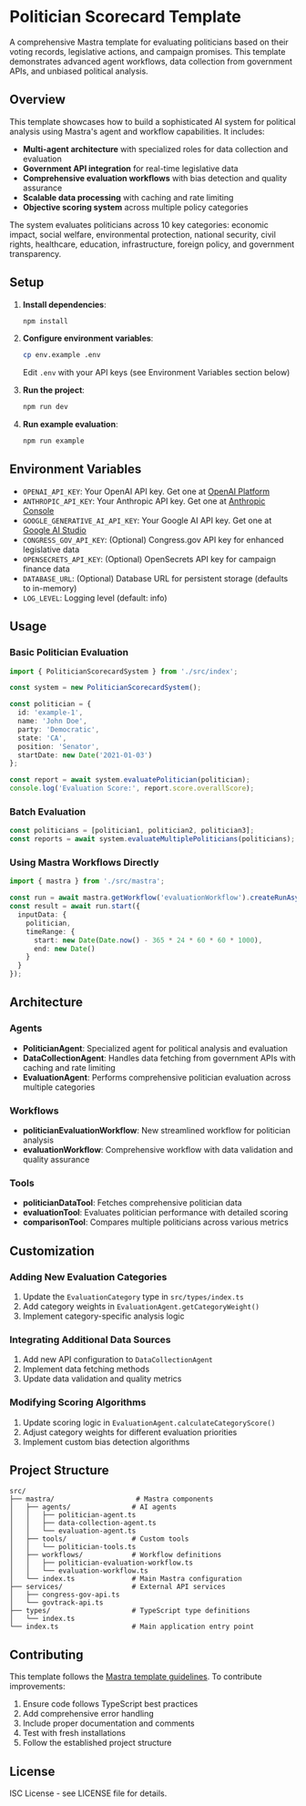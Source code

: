# Politician Scorecard Template

A comprehensive Mastra template for evaluating politicians based on their voting records, legislative actions, and campaign promises. This template demonstrates advanced agent workflows, data collection from government APIs, and unbiased political analysis.

## Overview

This template showcases how to build a sophisticated AI system for political analysis using Mastra's agent and workflow capabilities. It includes:

- **Multi-agent architecture** with specialized roles for data collection and evaluation
- **Government API integration** for real-time legislative data
- **Comprehensive evaluation workflows** with bias detection and quality assurance
- **Scalable data processing** with caching and rate limiting
- **Objective scoring system** across multiple policy categories

The system evaluates politicians across 10 key categories: economic impact, social welfare, environmental protection, national security, civil rights, healthcare, education, infrastructure, foreign policy, and government transparency.

## Setup

1. **Install dependencies**:
   ```bash
   npm install
   ```

2. **Configure environment variables**:
   ```bash
   cp env.example .env
   ```
   Edit `.env` with your API keys (see Environment Variables section below)

3. **Run the project**:
   ```bash
   npm run dev
   ```

4. **Run example evaluation**:
   ```bash
   npm run example
   ```

## Environment Variables

- `OPENAI_API_KEY`: Your OpenAI API key. Get one at [OpenAI Platform](https://platform.openai.com/api-keys)
- `ANTHROPIC_API_KEY`: Your Anthropic API key. Get one at [Anthropic Console](https://console.anthropic.com/settings/keys)
- `GOOGLE_GENERATIVE_AI_API_KEY`: Your Google AI API key. Get one at [Google AI Studio](https://makersuite.google.com/app/apikey)
- `CONGRESS_GOV_API_KEY`: (Optional) Congress.gov API key for enhanced legislative data
- `OPENSECRETS_API_KEY`: (Optional) OpenSecrets API key for campaign finance data
- `DATABASE_URL`: (Optional) Database URL for persistent storage (defaults to in-memory)
- `LOG_LEVEL`: Logging level (default: info)

## Usage

### Basic Politician Evaluation

```typescript
import { PoliticianScorecardSystem } from './src/index';

const system = new PoliticianScorecardSystem();

const politician = {
  id: 'example-1',
  name: 'John Doe',
  party: 'Democratic',
  state: 'CA',
  position: 'Senator',
  startDate: new Date('2021-01-03')
};

const report = await system.evaluatePolitician(politician);
console.log('Evaluation Score:', report.score.overallScore);
```

### Batch Evaluation

```typescript
const politicians = [politician1, politician2, politician3];
const reports = await system.evaluateMultiplePoliticians(politicians);
```

### Using Mastra Workflows Directly

```typescript
import { mastra } from './src/mastra';

const run = await mastra.getWorkflow('evaluationWorkflow').createRunAsync();
const result = await run.start({
  inputData: {
    politician,
    timeRange: {
      start: new Date(Date.now() - 365 * 24 * 60 * 60 * 1000),
      end: new Date()
    }
  }
});
```

## Architecture

### Agents

- **PoliticianAgent**: Specialized agent for political analysis and evaluation
- **DataCollectionAgent**: Handles data fetching from government APIs with caching and rate limiting
- **EvaluationAgent**: Performs comprehensive politician evaluation across multiple categories

### Workflows

- **politicianEvaluationWorkflow**: New streamlined workflow for politician analysis
- **evaluationWorkflow**: Comprehensive workflow with data validation and quality assurance

### Tools

- **politicianDataTool**: Fetches comprehensive politician data
- **evaluationTool**: Evaluates politician performance with detailed scoring
- **comparisonTool**: Compares multiple politicians across various metrics

## Customization

### Adding New Evaluation Categories

1. Update the `EvaluationCategory` type in `src/types/index.ts`
2. Add category weights in `EvaluationAgent.getCategoryWeight()`
3. Implement category-specific analysis logic

### Integrating Additional Data Sources

1. Add new API configuration to `DataCollectionAgent`
2. Implement data fetching methods
3. Update data validation and quality metrics

### Modifying Scoring Algorithms

1. Update scoring logic in `EvaluationAgent.calculateCategoryScore()`
2. Adjust category weights for different evaluation priorities
3. Implement custom bias detection algorithms

## Project Structure

```
src/
├── mastra/                    # Mastra components
│   ├── agents/               # AI agents
│   │   ├── politician-agent.ts
│   │   ├── data-collection-agent.ts
│   │   └── evaluation-agent.ts
│   ├── tools/                # Custom tools
│   │   └── politician-tools.ts
│   ├── workflows/            # Workflow definitions
│   │   ├── politician-evaluation-workflow.ts
│   │   └── evaluation-workflow.ts
│   └── index.ts              # Main Mastra configuration
├── services/                 # External API services
│   ├── congress-gov-api.ts
│   └── govtrack-api.ts
├── types/                    # TypeScript type definitions
│   └── index.ts
└── index.ts                  # Main application entry point
```

## Contributing

This template follows the [Mastra template guidelines](https://mastra.ai/en/reference/templates). To contribute improvements:

1. Ensure code follows TypeScript best practices
2. Add comprehensive error handling
3. Include proper documentation and comments
4. Test with fresh installations
5. Follow the established project structure

## License

ISC License - see LICENSE file for details.